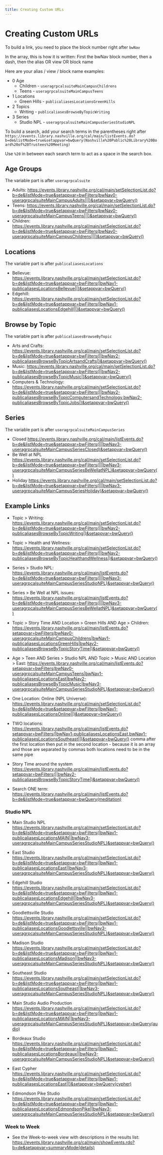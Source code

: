 ```yaml
---
title: Creating Custom URLs
---
```


# Creating Custom URLs

To build a link, you need to place the block number right after `bwNav`

In the array, this is how it is written: First the bwNav block number, then a dash, then the alias OR view OR block name

Here are your alias / view / block name examples:

- 0 Age
  - Children - `useragrpcalsuiteMainCampusChildrens`
  - Teens - `useragrpcalsuiteMainCampusTeens`
- 1 Locations
  - Green Hills - `publicaliasesLocationsGreenHills`
- 2 Topics
  - Writing - `publicaliasesBrowseByTopicWriting`
- 3 Series
  - Studio NPL - `useragrpcalsuiteMainCampusSeriesStudioNPL`

To build a search, add your search terms in the parentheses right after `https://events.library.nashville.org/cal/main/listEvents.do?b=de&listMode=true&setappvar=bwQuery(Nashville%20Public%20Library%20Board%20of%20Trustees%20Meeting)`

Use `%20` in between each search term to act as a space in the search box.

## Age Groups

The variable part is after `useragrpcalsuite`

- Adults:
<https://events.library.nashville.org/cal/main/setSelectionList.do?b=de&listMode=true&setappvar=bwFilters(bwNav0-useragrpcalsuiteMainCampusAdults|||)&setappvar=bwQuery()>  
- Teens:
<https://events.library.nashville.org/cal/main/setSelectionList.do?b=de&listMode=true&setappvar=bwFilters(bwNav0-useragrpcalsuiteMainCampusTeens|||)&setappvar=bwQuery()>
- Children:
<https://events.library.nashville.org/cal/main/setSelectionList.do?b=de&listMode=true&setappvar=bwFilters(bwNav0-useragrpcalsuiteMainCampusChildrens|||)&setappvar=bwQuery()>

## Locations

The variable part is after `publicaliasesLocations`

- Bellevue: <https://events.library.nashville.org/cal/main/setSelectionList.do?b=de&listMode=true&setappvar=bwFilters(|bwNav1-publicaliasesLocationsBellevue||)&setappvar=bwQuery()>
- Edgehill: <https://events.library.nashville.org/cal/main/setSelectionList.do?b=de&listMode=true&setappvar=bwFilters(|bwNav1-publicaliasesLocationsEdgehill||)&setappvar=bwQuery()>

## Browse by Topic

The variable part is after `publicaliasesBrowseByTopic`

- Arts and Crafts: <https://events.library.nashville.org/cal/main/setSelectionList.do?b=de&listMode=true&setappvar=bwFilters(||bwNav2-publicaliasesBrowseByTopicArtsandCrafts|)&setappvar=bwQuery()>
- Music: <https://events.library.nashville.org/cal/main/setSelectionList.do?b=de&listMode=true&setappvar=bwFilters(||bwNav2-publicaliasesBrowseByTopicMusic|)&setappvar=bwQuery()>
- Computers & Technology:
<https://events.library.nashville.org/cal/main/setSelectionList.do?b=de&listMode=true&setappvar=bwFilters(||bwNav2-publicaliasesBrowseByTopicComputersandTechnology,bwNav2-publicaliasesBrowseByTopicJobs|)&setappvar=bwQuery()>

## Series

The variable part is after `useragrpcalsuiteMainCampusSeries`

- Closed
<https://events.library.nashville.org/cal/main/listEvents.do?b=de&listMode=true&setappvar=bwFilters(|||bwNav3-useragrpcalsuiteMainCampusSeriesClosed)&setappvar=bwQuery()>
- Be Well at NPL
<https://events.library.nashville.org/cal/main/setSelectionList.do?b=de&listMode=true&setappvar=bwFilters(|||bwNav3-useragrpcalsuiteMainCampusSeriesBeWellatNPL)&setappvar=bwQuery()>
- Holiday
<https://events.library.nashville.org/cal/main/setSelectionList.do?b=de&listMode=true&setappvar=bwFilters(|||bwNav3-useragrpcalsuiteMainCampusSeriesHoliday)&setappvar=bwQuery()>

## Example Links

- Topic > Writing: <https://events.library.nashville.org/cal/main/setSelectionList.do?b=de&listMode=true&setappvar=bwFilters(||bwNav2-publicaliasesBrowseByTopicWriting|)&setappvar=bwQuery()>

- Topic > Health and Wellness:
<https://events.library.nashville.org/cal/main/setSelectionList.do?b=de&listMode=true&setappvar=bwFilters(||bwNav2-publicaliasesBrowseByTopicHealthandWellness|)&setappvar=bwQuery()>

- Series > Studio NPL: <https://events.library.nashville.org/cal/main/listEvents.do?b=de&listMode=true&setappvar=bwFilters(|||bwNav3-useragrpcalsuiteMainCampusSeriesStudioNPL)&setappvar=bwQuery()>

- Series > Be Well at NPL issues:
<https://events.library.nashville.org/cal/main/listEvents.do?b=de&listMode=true&setappvar=bwFilters(|||bwNav3-useragrpcalsuiteMainCampusSeriesBeWellatNPL)&setappvar=bwQuery()>

- Topic > Story Time AND Location > Green Hills AND Age > Children:
<https://events.library.nashville.org/cal/main/listEvents.do?setappvar=bwFilters(bwNav0-useragrpcalsuiteMainCampusChildrens|bwNav1-publicaliasesLocationsGreenHills|bwNav2-publicaliasesBrowseByTopicStoryTime|)&setappvar=bwQuery()>  

- Age > Teen AND Series > Studio NPL AND Topic > Music AND Location > East: <https://events.library.nashville.org/cal/main/listEvents.do?setappvar=bwFilters(bwNav0-useragrpcalsuiteMainCampusTeens|bwNav1-publicaliasesLocationsEast|bwNav2-publicaliasesBrowseByTopicMusic|bwNav3-useragrpcalsuiteMainCampusSeriesStudioNPL)&setappvar=bwQuery()>

- One Location: Online (NPL Universe): <https://events.library.nashville.org/cal/main/setSelectionList.do?b=de&listMode=true&setappvar=bwFilters(|bwNav1-publicaliasesLocationsOnline||)&setappvar=bwQuery()>

- TWO locations:
<https://events.library.nashville.org/cal/main/listEvents.do?setappvar=bwFilters(|bwNav1-publicaliasesLocationsEast,bwNav1-publicaliasesLocationsSoutheast||)&setappvar=bwQuery()>
comma after the first location then put in the second location - because it is an array and those are separated by commas
both locations need to be in the same pipe

- Story Time around the system
<https://events.library.nashville.org/cal/main/listEvents.do?setappvar=bwFilters(||bwNav2-publicaliasesBrowseByTopicStoryTime|)&setappvar=bwQuery()>

- Search ONE term:
<https://events.library.nashville.org/cal/main/listEvents.do?b=de&listMode=true&setappvar=bwQuery(meditation)>  

### Studio NPL

- Main Studio NPL <https://events.library.nashville.org/cal/main/setSelectionList.do?b=de&listMode=true&setappvar=bwFilters(|bwNav1-publicaliasesLocationsMAIN||bwNav3-useragrpcalsuiteMainCampusSeriesStudioNPL)&setappvar=bwQuery()>

- East Studio
<https://events.library.nashville.org/cal/main/setSelectionList.do?b=de&listMode=true&setappvar=bwFilters(|bwNav1-publicaliasesLocationsEast||bwNav3-useragrpcalsuiteMainCampusSeriesStudioNPL)&setappvar=bwQuery()>

- Edgehill Studio
<https://events.library.nashville.org/cal/main/setSelectionList.do?b=de&listMode=true&setappvar=bwFilters(|bwNav1-publicaliasesLocationsEdgehill||bwNav3-useragrpcalsuiteMainCampusSeriesStudioNPL)&setappvar=bwQuery()>

- Goodlettsville Studio
<https://events.library.nashville.org/cal/main/setSelectionList.do?b=de&listMode=true&setappvar=bwFilters(|bwNav1-publicaliasesLocationsGoodlettsville||bwNav3-useragrpcalsuiteMainCampusSeriesStudioNPL)&setappvar=bwQuery()>

- Madison Studio
<https://events.library.nashville.org/cal/main/setSelectionList.do?b=de&listMode=true&setappvar=bwFilters(|bwNav1-publicaliasesLocationsMadison||bwNav3-useragrpcalsuiteMainCampusSeriesStudioNPL)&setappvar=bwQuery()>

- Southeast Studio
<https://events.library.nashville.org/cal/main/setSelectionList.do?b=de&listMode=true&setappvar=bwFilters(|bwNav1-publicaliasesLocationsSoutheast||bwNav3-useragrpcalsuiteMainCampusSeriesStudioNPL)&setappvar=bwQuery()>

- Main Studio Audio Production
<https://events.library.nashville.org/cal/main/setSelectionList.do?b=de&listMode=true&setappvar=bwFilters(|bwNav1-publicaliasesLocationsMAIN||bwNav3-useragrpcalsuiteMainCampusSeriesStudioNPL)&setappvar=bwQuery(audio)>

- Bordeaux Studio
<https://events.library.nashville.org/cal/main/setSelectionList.do?b=de&listMode=true&setappvar=bwFilters(|bwNav1-publicaliasesLocationsBordeaux||bwNav3-useragrpcalsuiteMainCampusSeriesStudioNPL)&setappvar=bwQuery()>

- East Cypher
<https://events.library.nashville.org/cal/main/setSelectionList.do?b=de&listMode=true&setappvar=bwFilters(|bwNav1-publicaliasesLocationsEast||)&setappvar=bwQuery(cypher)>

- Edmondson Pike Studio
<https://events.library.nashville.org/cal/main/setSelectionList.do?b=de&listMode=true&setappvar=bwFilters(|bwNav1-publicaliasesLocationsEdmondsonPike||bwNav3-useragrpcalsuiteMainCampusSeriesStudioNPL)&setappvar=bwQuery()>

### Week to Week

- See the Week-to-week view with descriptions in the results list:
<https://events.library.nashville.org/cal/main/showEvents.rdo?b=de&setappvar=summaryMode(details)>
